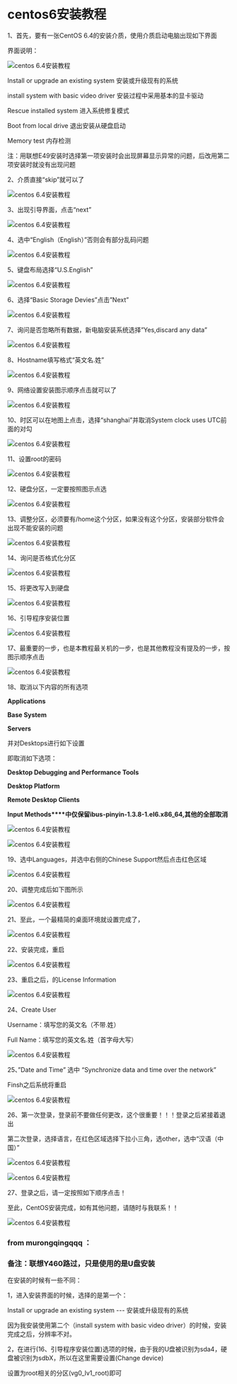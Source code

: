 # centos6安装教程



1、首先，要有一张CentOS 6.4的安装介质，使用介质启动电脑出现如下界面

界面说明：

![centos 6.4安装教程](http://www.it165.net/uploadfile/2013/0822/20130822081722642.png)

Install or upgrade an existing system 安装或升级现有的系统

install system with basic video driver 安装过程中采用基本的显卡驱动

Rescue installed system 进入系统修复模式

Boot from local drive 退出安装从硬盘启动

Memory test 内存检测

注：用联想E49安装时选择第一项安装时会出现屏幕显示异常的问题，后改用第二项安装时就没有出现问题

2、介质直接“skip”就可以了

![centos 6.4安装教程](http://www.it165.net/uploadfile/2013/0822/20130822081728993.png)

3、出现引导界面，点击“next”

![centos 6.4安装教程](http://www.it165.net/uploadfile/2013/0822/20130822081729453.png)

4、选中“English（English）”否则会有部分乱码问题

![centos 6.4安装教程](http://www.it165.net/uploadfile/2013/0822/20130822081732717.png)

5、键盘布局选择“U.S.English”

![centos 6.4安装教程](http://www.it165.net/uploadfile/2013/0822/20130822081733299.png)

6、选择“Basic Storage Devies”点击”Next”

![centos 6.4安装教程](http://www.it165.net/uploadfile/2013/0822/20130822081734270.png)

7、询问是否忽略所有数据，新电脑安装系统选择”Yes,discard any data”

![centos 6.4安装教程](http://www.it165.net/uploadfile/2013/0822/20130822081736631.png)

8、Hostname填写格式“英文名.姓”

![centos 6.4安装教程](http://www.it165.net/uploadfile/2013/0822/20130822081738896.png)

9、网络设置安装图示顺序点击就可以了

![centos 6.4安装教程](http://www.it165.net/uploadfile/2013/0822/20130822081740789.png)

10、时区可以在地图上点击，选择“shanghai”并取消System clock uses UTC前面的对勾

![centos 6.4安装教程](http://www.it165.net/uploadfile/2013/0822/20130822081743600.png)

11、设置root的密码

![centos 6.4安装教程](http://www.it165.net/uploadfile/2013/0822/20130822081745297.png)

12、硬盘分区，一定要按照图示点选

![centos 6.4安装教程](http://www.it165.net/uploadfile/2013/0822/20130822081746662.png)

13、调整分区，必须要有/home这个分区，如果没有这个分区，安装部分软件会出现不能安装的问题

![centos 6.4安装教程](http://www.it165.net/uploadfile/2013/0822/20130822081749300.png)

14、询问是否格式化分区

![centos 6.4安装教程](http://www.it165.net/uploadfile/2013/0822/20130822081751533.png)

15、将更改写入到硬盘

![centos 6.4安装教程](http://www.it165.net/uploadfile/2013/0822/20130822081752608.png)

16、引导程序安装位置

![centos 6.4安装教程](http://www.it165.net/uploadfile/2013/0822/20130822081754278.png)

17、最重要的一步，也是本教程最关机的一步，也是其他教程没有提及的一步，按图示顺序点击

![centos 6.4安装教程](http://www.it165.net/uploadfile/2013/0822/20130822081755789.png)

18、取消以下内容的所有选项

**Applications**

**Base System**

**Servers**

并对Desktops进行如下设置

即取消如下选项：

**Desktop Debugging and Performance Tools**

**Desktop Platform**

**Remote Desktop Clients**

**Input Methods****中仅保留ibus-pinyin-1.3.8-1.el6.x86_64,其他的全部取消**

![centos 6.4安装教程](http://www.it165.net/uploadfile/2013/0822/20130822081758822.png)

![centos 6.4安装教程](http://www.it165.net/uploadfile/2013/0822/20130822081800585.png)

19、选中Languages，并选中右侧的Chinese Support然后点击红色区域

![centos 6.4安装教程](http://www.it165.net/uploadfile/2013/0822/20130822081802177.png)

20、调整完成后如下图所示

![centos 6.4安装教程](http://www.it165.net/uploadfile/2013/0822/20130822081806806.png)

21、至此，一个最精简的桌面环境就设置完成了，

![centos 6.4安装教程](http://www.it165.net/uploadfile/2013/0822/20130822081808408.png)

22、安装完成，重启

![centos 6.4安装教程](http://www.it165.net/uploadfile/2013/0822/20130822081811282.png)

23、重启之后，的License Information

![centos 6.4安装教程](http://www.it165.net/uploadfile/2013/0822/20130822081813126.png)

24、Create User

Username：填写您的英文名（不带.姓）

Full Name：填写您的英文名.姓（首字母大写）

![centos 6.4安装教程](http://www.it165.net/uploadfile/2013/0822/20130822081814825.png)

25、”Date and Time” 选中 “Synchronize data and time over the network”

Finsh之后系统将重启

![centos 6.4安装教程](http://www.it165.net/uploadfile/2013/0822/20130822081816791.png)

26、第一次登录，登录前不要做任何更改，这个很重要！！！登录之后紧接着退出

第二次登录，选择语言，在红色区域选择下拉小三角，选other，选中“汉语（中国）”

![centos 6.4安装教程](http://www.it165.net/uploadfile/2013/0822/20130822081818379.png)

![centos 6.4安装教程](http://www.it165.net/uploadfile/2013/0822/20130822081821997.png)

27、登录之后，请一定按照如下顺序点击！

至此，CentOS安装完成，如有其他问题，请随时与我联系！！

![centos 6.4安装教程](http://www.it165.net/uploadfile/2013/0822/20130822081823746.png)



### from murongqingqqq ： 

### 备注：联想Y460路过，只是使用的是U盘安装

在安装的时候有一些不同：

1，进入安装界面的时候，选择的是第一个：

Install or upgrade an existing system --- 安装或升级现有的系统

因为我安装使用第二个（install system with basic video driver）的时候，安装完成之后，分辨率不对。

2，在进行(16、引导程序安装位置)选项的时候，由于我的U盘被识别为sda4，硬盘被识别为sdbX，所以在这里需要设置(Change device)

设置为root相关的分区(vg0_lv1_root)即可